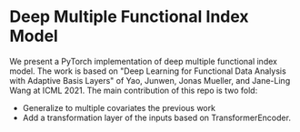 # Deep Multiple Functional Index Model

We present a PyTorch implementation of deep multiple functional index model.
The work is based on "Deep Learning for Functional Data Analysis with Adaptive Basis Layers" of Yao, Junwen, Jonas Mueller, and Jane-Ling Wang at ICML 2021.
The main contribution of this repo is two fold:
- Generalize to multiple covariates the previous work
- Add a transformation layer of the inputs based on TransformerEncoder.

